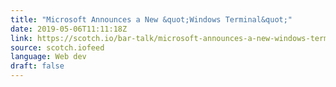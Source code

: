 ```yaml
---
title: "Microsoft Announces a New &quot;Windows Terminal&quot;"
date: 2019-05-06T11:11:18Z
link: https://scotch.io/bar-talk/microsoft-announces-a-new-windows-terminal?utm_medium=RSS&utm_source=news.12bit.vn
source: scotch.iofeed
language: Web dev
draft: false
---
```

